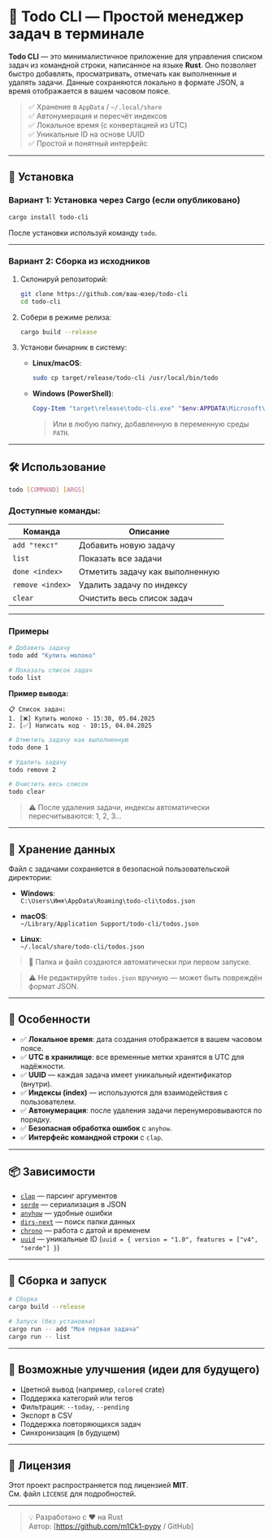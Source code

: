 # 📝 Todo CLI — Простой менеджер задач в терминале

**Todo CLI** — это минималистичное приложение для управления списком задач из командной строки,
написанное на языке **Rust**. Оно позволяет быстро добавлять, просматривать, отмечать как
выполненные и удалять задачи. Данные сохраняются локально в формате JSON, а время отображается в вашем часовом поясе.

> ✅ Хранение в `AppData` / `~/.local/share`  
> ✅ Автонумерация и пересчёт индексов  
> ✅ Локальное время (с конвертацией из UTC)  
> ✅ Уникальные ID на основе UUID  
> ✅ Простой и понятный интерфейс

---

## 🚀 Установка

### Вариант 1: Установка через Cargo (если опубликовано)

```bash
cargo install todo-cli
```

После установки используй команду `todo`.

---

### Вариант 2: Сборка из исходников

1. Склонируй репозиторий:

   ```bash
   git clone https://github.com/ваш-юзер/todo-cli
   cd todo-cli
   ```

2. Собери в режиме релиза:

   ```bash
   cargo build --release
   ```

3. Установи бинарник в систему:

   - **Linux/macOS**:

     ```bash
     sudo cp target/release/todo-cli /usr/local/bin/todo
     ```

   - **Windows (PowerShell)**:
     ```powershell
     Copy-Item "target\release\todo-cli.exe" "$env:APPDATA\Microsoft\WindowsApps\todo.exe"
     ```
     > Или в любую папку, добавленную в переменную среды `PATH`.

---

## 🛠 Использование

```bash
todo [COMMAND] [ARGS]
```

### Доступные команды:

| Команда          | Описание                        |
| ---------------- | ------------------------------- |
| `add "текст"`    | Добавить новую задачу           |
| `list`           | Показать все задачи             |
| `done <index>`   | Отметить задачу как выполненную |
| `remove <index>` | Удалить задачу по индексу       |
| `clear`          | Очистить весь список задач      |

---

### Примеры

```bash
# Добавить задачу
todo add "Купить молоко"

# Показать список задач
todo list
```

**Пример вывода:**

```
📋 Список задач:
1. [❌] Купить молоко - 15:30, 05.04.2025
2. [✅] Написать код - 10:15, 04.04.2025
```

```bash
# Отметить задачу как выполненную
todo done 1

# Удалить задачу
todo remove 2

# Очистить весь список
todo clear
```

> ⚠️ После удаления задачи, индексы автоматически пересчитываются: 1, 2, 3...

---

## 💾 Хранение данных

Файл с задачами сохраняется в безопасной пользовательской директории:

- **Windows**:  
  `C:\Users\Имя\AppData\Roaming\todo-cli\todos.json`

- **macOS**:  
  `~/Library/Application Support/todo-cli/todos.json`

- **Linux**:  
  `~/.local/share/todo-cli/todos.json`

> 📁 Папка и файл создаются автоматически при первом запуске.

> ⚠️ Не редактируйте `todos.json` вручную — может быть повреждён формат JSON.

---

## 🌟 Особенности

- ✅ **Локальное время**: дата создания отображается в вашем часовом поясе.
- ✅ **UTC в хранилище**: все временные метки хранятся в UTC для надёжности.
- ✅ **UUID** — каждая задача имеет уникальный идентификатор (внутри).
- ✅ **Индексы (index)** — используются для взаимодействия с пользователем.
- ✅ **Автонумерация**: после удаления задачи перенумеровываются по порядку.
- ✅ **Безопасная обработка ошибок** с `anyhow`.
- ✅ **Интерфейс командной строки** с `clap`.

---

## 📦 Зависимости

- [`clap`](https://crates.io/crates/clap) — парсинг аргументов
- [`serde`](https://crates.io/crates/serde) — сериализация в JSON
- [`anyhow`](https://crates.io/crates/anyhow) — удобные ошибки
- [`dirs-next`](https://crates.io/crates/dirs-next) — поиск папки данных
- [`chrono`](https://crates.io/crates/chrono) — работа с датой и временем
- [`uuid`](https://crates.io/crates/uuid) — уникальные ID (`uuid = { version = "1.0", features = ["v4", "serde"] }`)

---

## 🧰 Сборка и запуск

```bash
# Сборка
cargo build --release

# Запуск (без установки)
cargo run -- add "Моя первая задача"
cargo run -- list
```

---

## 🧪 Возможные улучшения (идеи для будущего)

- Цветной вывод (например, `colored` crate)
- Поддержка категорий или тегов
- Фильтрация: `--today`, `--pending`
- Экспорт в CSV
- Поддержка повторяющихся задач
- Синхронизация (в будущем)

---

## 📄 Лицензия

Этот проект распространяется под лицензией **MIT**.  
См. файл `LICENSE` для подробностей.

---

> 💡 Разработано с ❤️ на Rust  
> Автор: [https://github.com/m1Ck1-pypy / GitHub]  

